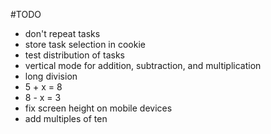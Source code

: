 #TODO

- don't repeat tasks
- store task selection in cookie
- test distribution of tasks
- vertical mode for addition, subtraction, and multiplication
- long division
- 5 + x = 8
- 8 - x = 3
- fix screen height on mobile devices
- add multiples of ten
